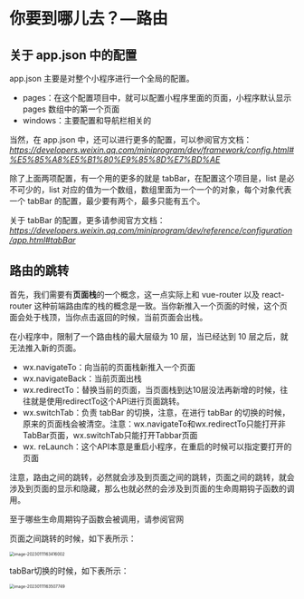 # 你要到哪儿去？—路由



## 关于 app.json 中的配置

app.json 主要是对整个小程序进行一个全局的配置。

- pages：在这个配置项目中，就可以配置小程序里面的页面，小程序默认显示 pages 数组中的第一个页面
- windows：主要配置和导航栏相关的

当然，在 app.json 中，还可以进行更多的配置，可以参阅官方文档：*https://developers.weixin.qq.com/miniprogram/dev/framework/config.html#%E5%85%A8%E5%B1%80%E9%85%8D%E7%BD%AE*



除了上面两项配置，有一个用的更多的就是 tabBar，在配置这个项目是，list 是必不可少的，list 对应的值为一个数组，数组里面为一个一个的对象，每个对象代表一个 tabBar 的配置，最少要有两个，最多只能有五个。

关于 tabBar 的配置，更多请参阅官方文档：*https://developers.weixin.qq.com/miniprogram/dev/reference/configuration/app.html#tabBar*



## 路由的跳转

首先，我们需要有**页面栈**的一个概念，这一点实际上和 vue-router 以及 react-router 这种前端路由库的栈的概念是一致。当你新推入一个页面的时候，这个页面会处于栈顶，当你点击返回的时候，当前页面会出栈。

在小程序中，限制了一个路由栈的最大层级为 10 层，当已经达到 10 层之后，就无法推入新的页面。

- wx.navigateTo：向当前的页面栈新推入一个页面
- wx.navigateBack：当前页面出栈
- wx.redirectTo：替换当前的页面，当页面栈到达10层没法再新增的时候，往往就是使用redirectTo这个API进行页面跳转。
- wx.switchTab：负责 tabBar 的切换，注意，在进行 tabBar 的切换的时候，原来的页面栈会被清空。注意：wx.navigateTo和wx.redirectTo只能打开非TabBar页面，wx.switchTab只能打开Tabbar页面
- wx. reLaunch：这个API本意是重启小程序，在重启的时候可以指定要打开的页面

注意，路由之间的跳转，必然就会涉及到页面之间的跳转，页面之间的跳转，就会涉及到页面的显示和隐藏，那么也就必然的会涉及到页面的生命周期钩子函数的调用。

至于哪些生命周期钩子函数会被调用，请参阅官网

页面之间跳转的时候，如下表所示：

<img src="https://xiejie-typora.oss-cn-chengdu.aliyuncs.com/2023-01-11-083416.png" alt="image-20230111163416002" style="zoom:50%;" />

tabBar切换的时候，如下表所示：

<img src="https://xiejie-typora.oss-cn-chengdu.aliyuncs.com/2023-01-11-083508.png" alt="image-20230111163507749" style="zoom: 50%;" />